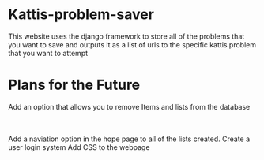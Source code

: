 # Kattis-problem-saver
This website uses the django framework to store all of the problems that you want to save and outputs it as a list of urls to the specific kattis problem that you want to attempt

# Plans for the Future
<p>Add an option that allows you to remove Items and lists from the database</p><br></br>
Add a naviation option in the hope page to all of the lists created. 
Create a user login system 
Add CSS to the webpage
